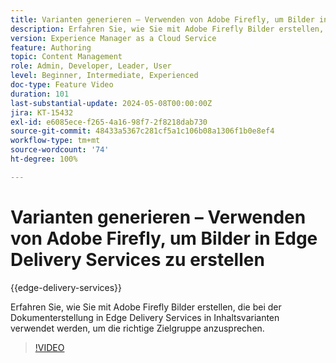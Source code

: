 ```yaml
---
title: Varianten generieren – Verwenden von Adobe Firefly, um Bilder in Edge Delivery Services zu erstellen
description: Erfahren Sie, wie Sie mit Adobe Firefly Bilder erstellen, die bei der Dokumenterstellung in Edge Delivery Services in Inhaltsvarianten verwendet werden, um die richtige Zielgruppe anzusprechen.
version: Experience Manager as a Cloud Service
feature: Authoring
topic: Content Management
role: Admin, Developer, Leader, User
level: Beginner, Intermediate, Experienced
doc-type: Feature Video
duration: 101
last-substantial-update: 2024-05-08T00:00:00Z
jira: KT-15432
exl-id: e6085ece-f265-4a16-98f7-2f8218dab730
source-git-commit: 48433a5367c281cf5a1c106b08a1306f1b0e8ef4
workflow-type: tm+mt
source-wordcount: '74'
ht-degree: 100%

---
```


# Varianten generieren – Verwenden von Adobe Firefly, um Bilder in Edge Delivery Services zu erstellen

{{edge-delivery-services}}

Erfahren Sie, wie Sie mit Adobe Firefly Bilder erstellen, die bei der Dokumenterstellung in Edge Delivery Services in Inhaltsvarianten verwendet werden, um die richtige Zielgruppe anzusprechen.

>[!VIDEO](https://video.tv.adobe.com/v/3428794/?learn=on)
